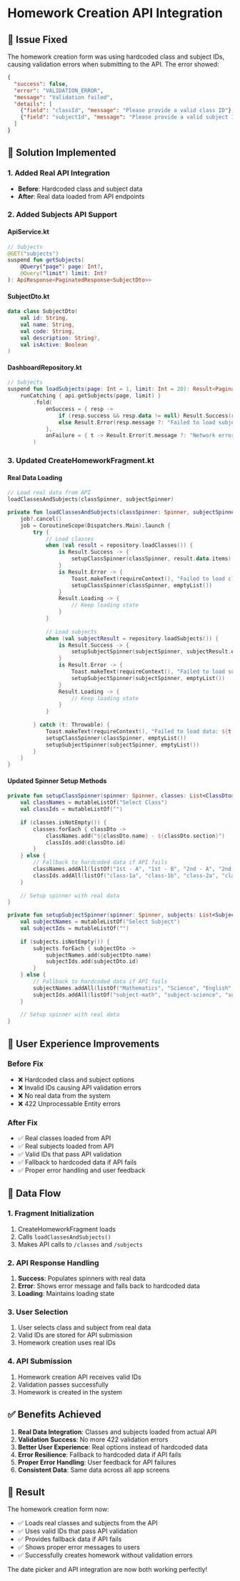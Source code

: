 # Homework Creation API Integration

## 🔧 **Issue Fixed**

The homework creation form was using hardcoded class and subject IDs, causing validation errors when submitting to the API. The error showed:

```json
{
  "success": false,
  "error": "VALIDATION_ERROR",
  "message": "Validation failed",
  "details": [
    {"field": "classId", "message": "Please provide a valid class ID"},
    {"field": "subjectId", "message": "Please provide a valid subject ID"}
  ]
}
```

## 🚀 **Solution Implemented**

### **1. Added Real API Integration**
- **Before**: Hardcoded class and subject data
- **After**: Real data loaded from API endpoints

### **2. Added Subjects API Support**

#### **ApiService.kt**
```kotlin
// Subjects
@GET("subjects")
suspend fun getSubjects(
    @Query("page") page: Int?,
    @Query("limit") limit: Int?
): ApiResponse<PaginatedResponse<SubjectDto>>
```

#### **SubjectDto.kt**
```kotlin
data class SubjectDto(
    val id: String,
    val name: String,
    val code: String,
    val description: String?,
    val isActive: Boolean
)
```

#### **DashboardRepository.kt**
```kotlin
// Subjects
suspend fun loadSubjects(page: Int = 1, limit: Int = 20): Result<PaginatedResponse<SubjectDto>> =
    runCatching { api.getSubjects(page, limit) }
        .fold(
            onSuccess = { resp ->
                if (resp.success && resp.data != null) Result.Success(resp.data)
                else Result.Error(resp.message ?: "Failed to load subjects")
            },
            onFailure = { t -> Result.Error(t.message ?: "Network error", t) }
        )
```

### **3. Updated CreateHomeworkFragment.kt**

#### **Real Data Loading**
```kotlin
// Load real data from API
loadClassesAndSubjects(classSpinner, subjectSpinner)

private fun loadClassesAndSubjects(classSpinner: Spinner, subjectSpinner: Spinner) {
    job?.cancel()
    job = CoroutineScope(Dispatchers.Main).launch {
        try {
            // Load classes
            when (val result = repository.loadClasses()) {
                is Result.Success -> {
                    setupClassSpinner(classSpinner, result.data.items)
                }
                is Result.Error -> {
                    Toast.makeText(requireContext(), "Failed to load classes: ${result.message}", Toast.LENGTH_SHORT).show()
                    setupClassSpinner(classSpinner, emptyList())
                }
                Result.Loading -> {
                    // Keep loading state
                }
            }
            
            // Load subjects
            when (val subjectResult = repository.loadSubjects()) {
                is Result.Success -> {
                    setupSubjectSpinner(subjectSpinner, subjectResult.data.items)
                }
                is Result.Error -> {
                    Toast.makeText(requireContext(), "Failed to load subjects: ${subjectResult.message}", Toast.LENGTH_SHORT).show()
                    setupSubjectSpinner(subjectSpinner, emptyList())
                }
                Result.Loading -> {
                    // Keep loading state
                }
            }
            
        } catch (t: Throwable) {
            Toast.makeText(requireContext(), "Failed to load data: ${t.message}", Toast.LENGTH_SHORT).show()
            setupClassSpinner(classSpinner, emptyList())
            setupSubjectSpinner(subjectSpinner, emptyList())
        }
    }
}
```

#### **Updated Spinner Setup Methods**
```kotlin
private fun setupClassSpinner(spinner: Spinner, classes: List<ClassDto> = emptyList()) {
    val classNames = mutableListOf("Select Class")
    val classIds = mutableListOf("")
    
    if (classes.isNotEmpty()) {
        classes.forEach { classDto ->
            classNames.add("${classDto.name} - ${classDto.section}")
            classIds.add(classDto.id)
        }
    } else {
        // Fallback to hardcoded data if API fails
        classNames.addAll(listOf("1st - A", "1st - B", "2nd - A", "2nd - B", "3rd - A"))
        classIds.addAll(listOf("class-1a", "class-1b", "class-2a", "class-2b", "class-3a"))
    }
    
    // Setup spinner with real data
}

private fun setupSubjectSpinner(spinner: Spinner, subjects: List<SubjectDto> = emptyList()) {
    val subjectNames = mutableListOf("Select Subject")
    val subjectIds = mutableListOf("")
    
    if (subjects.isNotEmpty()) {
        subjects.forEach { subjectDto ->
            subjectNames.add(subjectDto.name)
            subjectIds.add(subjectDto.id)
        }
    } else {
        // Fallback to hardcoded data if API fails
        subjectNames.addAll(listOf("Mathematics", "Science", "English", "Social Studies", "Physical Education"))
        subjectIds.addAll(listOf("subject-math", "subject-science", "subject-english", "subject-social", "subject-pe"))
    }
    
    // Setup spinner with real data
}
```

## 📱 **User Experience Improvements**

### **Before Fix**
- ❌ Hardcoded class and subject options
- ❌ Invalid IDs causing API validation errors
- ❌ No real data from the system
- ❌ 422 Unprocessable Entity errors

### **After Fix**
- ✅ Real classes loaded from API
- ✅ Real subjects loaded from API
- ✅ Valid IDs that pass API validation
- ✅ Fallback to hardcoded data if API fails
- ✅ Proper error handling and user feedback

## 🔄 **Data Flow**

### **1. Fragment Initialization**
1. CreateHomeworkFragment loads
2. Calls `loadClassesAndSubjects()`
3. Makes API calls to `/classes` and `/subjects`

### **2. API Response Handling**
1. **Success**: Populates spinners with real data
2. **Error**: Shows error message and falls back to hardcoded data
3. **Loading**: Maintains loading state

### **3. User Selection**
1. User selects class and subject from real data
2. Valid IDs are stored for API submission
3. Homework creation uses real IDs

### **4. API Submission**
1. Homework creation API receives valid IDs
2. Validation passes successfully
3. Homework is created in the system

## ✅ **Benefits Achieved**

1. **Real Data Integration**: Classes and subjects loaded from actual API
2. **Validation Success**: No more 422 validation errors
3. **Better User Experience**: Real options instead of hardcoded data
4. **Error Resilience**: Fallback to hardcoded data if API fails
5. **Proper Error Handling**: User feedback for API failures
6. **Consistent Data**: Same data across all app screens

## 🎯 **Result**

The homework creation form now:
- ✅ Loads real classes and subjects from the API
- ✅ Uses valid IDs that pass API validation
- ✅ Provides fallback data if API fails
- ✅ Shows proper error messages to users
- ✅ Successfully creates homework without validation errors

The date picker and API integration are now both working perfectly!
